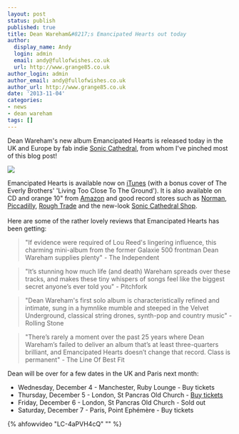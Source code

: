 ```yaml
---
layout: post
status: publish
published: true
title: Dean Wareham&#8217;s Emancipated Hearts out today
author:
  display_name: Andy
  login: admin
  email: andy@fullofwishes.co.uk
  url: http://www.grange85.co.uk
author_login: admin
author_email: andy@fullofwishes.co.uk
author_url: http://www.grange85.co.uk
date: '2013-11-04'
categories:
- news
- dean wareham
tags: []
---
```

<p>Dean Wareham's new album Emancipated Hearts is released today in the UK and Europe by fab indie <a href="http://www.soniccathedral.co.uk">Sonic Cathedral</a>, from whom I've pinched most of this blog post!</p>
<p><img class="aligncenter" src="https://media.fullofwishes.co.uk/05-dean_wareham/sleeves/deanwareham_emancipatedhearts_cover.jpg" /></p>
<p>Emancipated Hearts is available now on <a href="https://itunes.apple.com/gb/album/id725692724?affId=1720307">iTunes</a> (with a bonus cover of The Everly Brothers' 'Living Too Close To The Ground'). It is also available on CD and orange 10" from <a target="_blank" href="http://www.amazon.co.uk/gp/search/?ie=UTF8&camp=1634&creative=19450&index=blended&keywords=emancipated%20hearts&linkCode=ur2&oe=utf-8&tag=aheadfullofwi-21">Amazon</a> and good record stores such as <a href="http://www.normanrecords.com/records/143475-dean-wareham-emancipated-hearts-">Norman</a>, <a href="http://www.piccadillyrecords.com/products/DeanWareham-EmancipatedHearts-SonicCathedral-93284.html">Piccadilly</a>, <a href="http://www.roughtrade.com/albums/77363">Rough Trade</a> and the new-look <a href="http://soniccathedral.bigcartel.com/artist/dean-wareham">Sonic Cathedral Shop</a>.<br />
<a id="more"></a><a id="more-4776"></a><br />
Here are some of the rather lovely reviews that Emancipated Hearts has been getting:</p>
<blockquote><p>"If evidence were required of Lou Reed's lingering influence, this charming mini-album from the former Galaxie 500 frontman Dean Wareham supplies plenty" - The Independent</p></blockquote>
<blockquote><p>"It’s stunning how much life (and death) Wareham spreads over these tracks, and makes these tiny whispers of songs feel like the biggest secret anyone’s ever told you" - Pitchfork</p></blockquote>
<blockquote><p>"Dean Wareham's first solo album is characteristically refined and intimate, sung in a hymnlike mumble and steeped in the Velvet Underground, classical string drones, synth-pop and country music" - Rolling Stone</p></blockquote>
<blockquote><p>"There’s rarely a moment over the past 25 years where Dean Wareham’s failed to deliver an album that’s at least three-quarters brilliant, and Emancipated Hearts doesn’t change that record. Class is permanent" - The Line Of Best Fit</p></blockquote>
<p>Dean will be over for a few dates in the UK and Paris next month:</p>
<ul>
<li>Wednesday, December 4 - Manchester, Ruby Lounge - Buy tickets</li>
<li>Thursday, December 5 - London, St Pancras Old Church - <a href="http://www.wegottickets.com/event/240926">Buy tickets</a></li>
<li>Friday, December 6 - London, St Pancras Old Church - Sold out</li>
<li>Saturday, December 7 - Paris, Point Ephémère - Buy tickets</li>
</ul>
{% ahfowvideo "LC-4aPVH4cQ" "" %}
